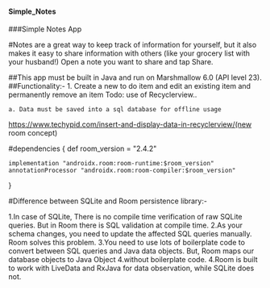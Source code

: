#### Simple_Notes


###Simple Notes App

#Notes are a great way to keep track of information for yourself, but it also makes it easy to share information with others (like your grocery list with your husband!) Open a note you want to share and tap Share.


##This app must be built in Java and run on Marshmallow 6.0 (API level 23).
##Functionality:-
	1. Create a new to do item and edit an existing item and permanently remove an item
Todo: use of Recyclerview.. 

	a. Data must be saved into a sql database for offline usage

https://www.techypid.com/insert-and-display-data-in-recyclerview/(new room concept)

#dependencies {
    def room_version = "2.4.2"

    implementation "androidx.room:room-runtime:$room_version"
    annotationProcessor "androidx.room:room-compiler:$room_version"

}

#Difference between SQLite and Room persistence library:-

1.In case of SQLite, There is no compile time verification of raw SQLite queries. But in Room there is SQL validation at compile time.
2.As your schema changes, you need to update the affected SQL queries manually. Room solves this problem.
3.You need to use lots of boilerplate code to convert between SQL queries and Java data objects. But, Room maps our database objects to Java Object 4.without boilerplate code.
4.Room is built to work with LiveData and RxJava for data observation, while SQLite does not.


<!-- 
	2. Mark an existing item as done
	a. Show the user items still to do and items marked as done
	3. The to do item view must show the updated on date time formatted in the same style as Wed, Jul 4, &#39;01 12:08 PM
Add a location marker to a to do item
	a. The user must be able to drop a pin on a map view
	b. The user must be able see a the map marker of the location chosen in the to do items view
	c. The user must be able to edit the location
	d. The user must be able to remove the location from the to do item view
Add an image to the to do item
	a. The user must be able to open the camera or gallery application on their device and take an image
	b. The image must be shown as a thumbnail on the to do item view
	c. The image can be swapped by the user for a different one
	d. The user must be able to remove the image from the view -->
